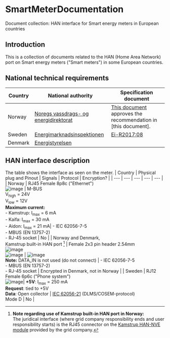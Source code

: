 # SmartMeterDocumentation
Document collection: HAN interface for Smart energy meters in European countries

## Introduction
This is a collection of documents related to the HAN (Home Area Network) port on Smart energy meters ("Smart meters") in some European countries. 

## National technical requirements
| Country | National authority | Specification document |
| --- | --- | --- |
| Norway | [Noregs vassdrags- og energidirektorat](http://www.nve.no)| [This document](https://github.com/ArnieO/SmartMeterDocumentation/blob/main/Norway/NVE%20201603186-1-informasjon-til-kundene-via-han-grensesnittet-i-ams-m%C3%A5leren-obis-koder-1772408_1124902_0.pdf) approves the recommendation in [this document].|
| Sweden | [Energimarknadsinspektionen](https://www.ei.se) | [Ei-R2017:08](https://github.com/ArnieO/SmartMeterDocumentation/blob/main/Sweden/Funktionskrav-p%C3%A5-elm%C3%A4tare-F%C3%B6rfattningsf%C3%B6rslag-Ei-R2017-08.pdf) |
| Denmark | [Energistyrelsen](https://ens.dk) | |

## HAN interface description
The table shows the interface as seen on the meter.
| Country | Physical plug and Pinout | Signals | Protocol | Encryption? |
| --- | --- | --- | --- | --- |
| Norway | RJ45 Female 8p8c ("Ethernet") <br/> ![image](https://user-images.githubusercontent.com/10295178/135722554-d181142c-c82c-4ec2-a710-183ffa9b96b4.png) | M-BUS <br/> V<sub>high</sub> = 24V <br/> V<sub>low</sub> = 12V <br/> **Maximum current:** <br/> - Kamstrup: I<sub>max</sub> = 6 mA <br/> - Kaifa: I<sub>max</sub> = 30 mA  <br/> - Aidon: I<sub>max</sub> = 21 mA| - IEC 62056-7-5 <br/>- MBUS (EN 13757-2) <br/>- RJ-45 socket | No |
| Norway and Denmark,<br/>Kamstrup built-in HAN port [^1] | Female 2x3 pin header 2.54mm <br/> ![image](https://user-images.githubusercontent.com/10295178/135723960-ffad1276-5f5a-4dde-bade-e9effa551767.png) <br/> ![image](https://user-images.githubusercontent.com/10295178/135723985-b57b74e0-28cf-48a3-9de6-e9b19e23fb11.png) | ![image](https://user-images.githubusercontent.com/10295178/135724009-9f7fe890-b8cd-4b7b-b9fa-c5ca978f570c.png) <br/> **Note:** DATA_IN is not used (do not connect) | - IEC 62056-7-5 <br/>- MBUS (EN 13757-2) <br/>- RJ-45 socket  | Encrypted in Denmark, not in Norway |
| Sweden | RJ12 Female 6p6c ("Phone system") <br/> ![image](https://user-images.githubusercontent.com/10295178/135724732-d5ca9a0c-4257-40c5-87b1-72bb95a5deff.png)| **+5V**: I<sub>max</sub> = 250 mA <br/> **Request**: tied to +5V <br/> **Data**: Open collector | [IEC 62056-21](https://en.wikipedia.org/wiki/IEC_62056#IEC_62056-21) (DLMS/COSEM-protocol) <br/> Mode D | No |
 
[^1]: **Note regarding use of Kamstrup built-in HAN port in Norway:** <br/> The juridical interface (where grid company responsibility ends and user responsibility starts) is the RJ45 connector on the [Kamstrup HAN-NVE module](https://github.com/ArnieO/SmartMeterDocumentation/raw/main/Norway/Kamstrup/Kamstrup%20HAN-NVE%20Module%20data%20sheet.pdf) provided by the grid company.
    
